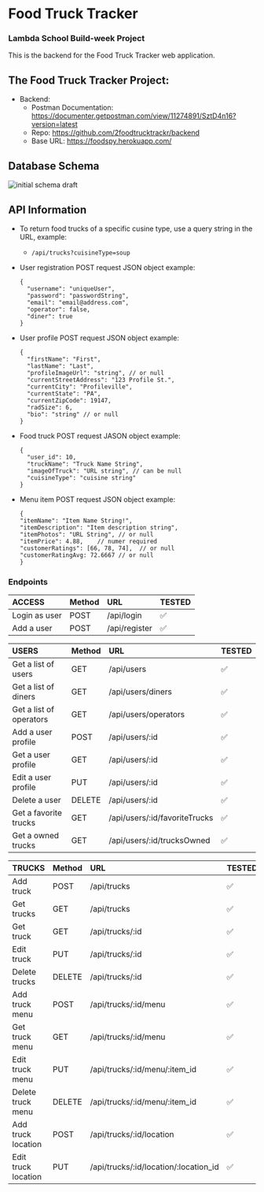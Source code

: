 # Food Truck Tracker

### Lambda School Build-week Project

This is the backend for the Food Truck Tracker web application.

## The Food Truck Tracker Project:

<!-- - Marketing Page:
  - Repo: https://github.com/2foodtrucktrackr/marketing
  - Deployed: TBD
- Web Application Page:
  - Repo: https://github.com/2foodtrucktrackr/frontend
  - Deployed: TBD -->

- Backend:
  - Postman Documentation: https://documenter.getpostman.com/view/11274891/SztD4n16?version=latest
  - Repo: https://github.com/2foodtrucktrackr/backend
  - Base URL: https://foodspy.herokuapp.com/

## Database Schema

![initial schema draft](https://lh3.googleusercontent.com/pw/ACtC-3eygg48nsFTMv7iBopuWGQyEPbGPucsBfDqWpL039s0NmEPQcWhyQemo4o_YPq-4o0PSXZ8eSZT6V_YgsJFnUfR9KY4D98H5a1pPDuw4Sp7vObdXtUAaFBqHXG2K-rEfEhqSD62wGZSdfQY9Of1-_K-wA=w1293-h1044-no?authuser=0 "Food Truck Tracker Schema")

## API Information

- To return food trucks of a specific cusine type, use a query string in the URL, example:

  - `/api/trucks?cuisineType=soup`

- User registration POST request JSON object example:

  ```
  {
    "username": "uniqueUser",
    "password": "passwordString",
    "email": "email@address.com",
    "operator": false,
    "diner": true
  }
  ```

- User profile POST request JSON object example:

  ```
  {
    "firstName": "First",
    "lastName": "Last",
    "profileImageUrl": "string", // or null
    "currentStreetAddress": "123 Profile St.",
    "currentCity": "Profileville",
    "currentState": "PA",
    "currentZipCode": 19147,
    "radSize": 6,
    "bio": "string" // or null
  }
  ```

- Food truck POST request JASON object example:

  ```
  {
    "user_id": 10,
    "truckName": "Truck Name String",
    "imageOfTruck": "URL string", // can be null
    "cuisineType": "cuisine string"
  }
  ```

- Menu item POST request JSON object example:
  ```
  {
  "itemName": "Item Name String!",
  "itemDescription": "Item description string",
  "itemPhotos": "URL String", // or null
  "itemPrice": 4.88,	// numer required
  "customerRatings": [66, 78, 74],	// or null
  "customerRatingAvg: 72.6667 // or null
  }
  ```

### Endpoints

| ACCESS        | Method | URL           | TESTED |
| :------------ | :----- | :------------ | :----- |
| Login as user | POST   | /api/login    | ✅     |
| Add a user    | POST   | /api/register | ✅     |

| USERS                   | Method | URL                           | TESTED |
| :---------------------- | :----- | :---------------------------- | :----- |
| Get a list of users     | GET    | /api/users                    | ✅     |
| Get a list of diners    | GET    | /api/users/diners             | ✅     |
| Get a list of operators | GET    | /api/users/operators          | ✅     |
| Add a user profile      | POST   | /api/users/:id                | ✅     |
| Get a user profile      | GET    | /api/users/:id                | ✅     |
| Edit a user profile     | PUT    | /api/users/:id                | ✅     |
| Delete a user           | DELETE | /api/users/:id                | ✅     |
| Get a favorite trucks   | GET    | /api/users/:id/favoriteTrucks | ✅     |
| Get a owned trucks      | GET    | /api/users/:id/trucksOwned    | ✅     |

| TRUCKS              | Method | URL                                   | TESTED |
| :------------------ | :----- | :------------------------------------ | :----- |
| Add truck           | POST   | /api/trucks                           | ✅     |
| Get trucks          | GET    | /api/trucks                           | ✅     |
| Get truck           | GET    | /api/trucks/:id                       | ✅     |
| Edit truck          | PUT    | /api/trucks/:id                       | ✅     |
| Delete trucks       | DELETE | /api/trucks/:id                       | ✅     |
| Add truck menu      | POST   | /api/trucks/:id/menu                  | ✅     |
| Get truck menu      | GET    | /api/trucks/:id/menu                  | ✅     |
| Edit truck menu     | PUT    | /api/trucks/:id/menu/:item_id         | ✅     |
| Delete truck menu   | DELETE | /api/trucks/:id/menu/:item_id         | ✅     |
| Add truck location  | POST   | /api/trucks/:id/location              | ✅     |
| Edit truck location | PUT    | /api/trucks/:id/location/:location_id | ✅     |
